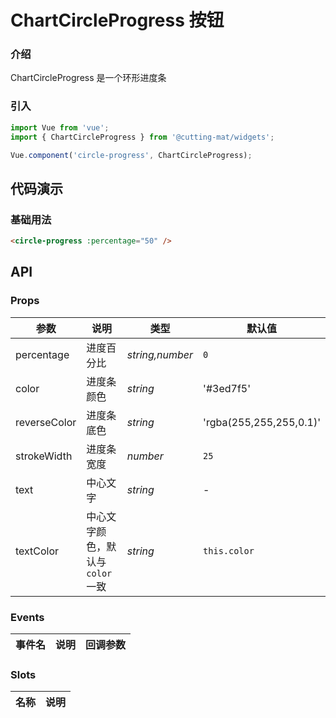 # ChartCircleProgress 按钮

### 介绍

ChartCircleProgress 是一个环形进度条

### 引入

```js
import Vue from 'vue';
import { ChartCircleProgress } from '@cutting-mat/widgets';

Vue.component('circle-progress', ChartCircleProgress);
```

## 代码演示

### 基础用法

```html
<circle-progress :percentage="50" />
```

## API

### Props

| 参数         | 说明                            | 类型            | 默认值                  |
| ------------ | ------------------------------- | --------------- | ----------------------- |
| percentage   | 进度百分比                      | _string,number_ | `0`                     |
| color        | 进度条颜色                      | _string_        | '#3ed7f5'               |
| reverseColor | 进度条底色                      | _string_        | 'rgba(255,255,255,0.1)' |
| strokeWidth  | 进度条宽度                      | _number_        | `25`                    |
| text         | 中心文字                        | _string_        | -                       |
| textColor    | 中心文字颜色，默认与`color`一致 | _string_        | `this.color`            |

### Events

| 事件名 | 说明 | 回调参数 |
| ------ | ---- | -------- |

### Slots

| 名称 | 说明 |
| ---- | ---- |
